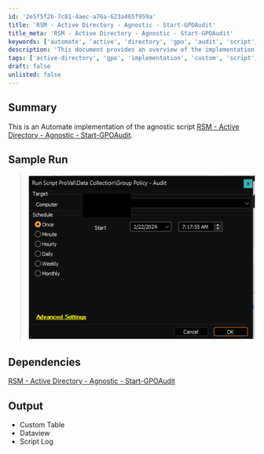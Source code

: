 ```yaml
---
id: '2e5f5f2b-7c81-4aec-a76a-623a465f959a'
title: 'RSM - Active Directory - Agnostic - Start-GPOAudit'
title_meta: 'RSM - Active Directory - Agnostic - Start-GPOAudit'
keywords: ['automate', 'active', 'directory', 'gpo', 'audit', 'script', 'implementation']
description: 'This document provides an overview of the implementation of the agnostic script RSM - Active Directory - Agnostic - Start-GPOAudit within ConnectWise Automate, detailing its dependencies, sample runs, and expected output including custom tables and script logs.'
tags: ['active-directory', 'gpo', 'implementation', 'custom', 'script', 'log']
draft: false
unlisted: false
---
```

## Summary

This is an Automate implementation of the agnostic script [RSM - Active Directory - Agnostic - Start-GPOAudit](https://proval.itglue.com/DOC-5078775-7457846).

## Sample Run

> ![Sample Run](../../../static/img/Group-Policy---Audit/image_1.png)

## Dependencies

[RSM - Active Directory - Agnostic - Start-GPOAudit](https://proval.itglue.com/DOC-5078775-7457846)

## Output

- Custom Table
- Dataview
- Script Log






